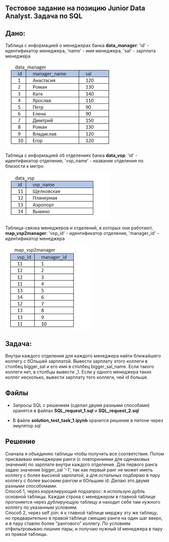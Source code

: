 ## Тестовое задание на позицию Junior Data Analyst. Задача по SQL

## Дано:

Таблица с информацией о менеджерах банка **data_manager**:
'id' - идентификатор менеджера,
'name' - имя менеджера,
'sal' - зарплата менеджера

<img src="images/data_manager.jpg" alt="pic1">

Таблица с информацией об отделениях банка **data_vsp**:
'id' - идентификатор отделения,
'vsp_name' - название отделения по близости к метро

<img src="images/data_vsp.jpg" alt="pic1">

Таблица-связка менеджеров и отделений, в которых они работают, **map_vsp2manager**:
'vsp_id' - идентификатор отделения,
'manager_id' - идентификатор менеджера

<img src="images/map_vsp2manager.jpg" alt="pic1"> 

## Задача:
Внутри каждого отделения для каждого менеджера найти ближайшего коллегу с бОльшей зарплатой. Вывести зарплату этого коллеги в столбец bigger_sal и его имя в столбец bigger_sal_name. Если такого коллеги нет, в столбцы вывести _1. Если у одного менеджера таких коллег несколько, вывести зарплату того коллеги, чей id больше.



## Файлы

* Запросы SQL с решением (сделал двумя разными способами) хранятся в файлах **SQL_request_1.sql** и **SQL_request_2.sql**

* В файле **solution_test_task_1.ipynb** хранится решение в питоне через эмулятор sql

## Решение

Сначала я объединяю таблицы чтобы получить все соответствия. Потом присваиваю менеджерам ранги (с повторениями для одинаковых значений) по зарплате внутри каждого отделения. Для первого ранга задаю значение bigger_sal '-1', так как первый ранг не может иметь коллегу с более высокой зарплатой, а для остальных подбираю в пару коллегу с более высоким рангом и бОльшим id. Делаю это двумя разными способомами.\
Способ 1, через коррелирующий подзапрос: я использую дубль основной таблицы. Каждая строка с менеджером в главной таблице прогоняется через дублирующую таблицу и находит себе там нужного коллегу по указанным условиям.\
Способ 2, через self join: я к главной таблице мерджу эту же таблицу, но предварительно в правой таблице смещаю ранги на один шаг вверх, и в пару ставлю более "рангового" коллегу. По условиям отфильтровываю лишние пары, и получаю нужный id менеджера в пару из правой таблицы.
